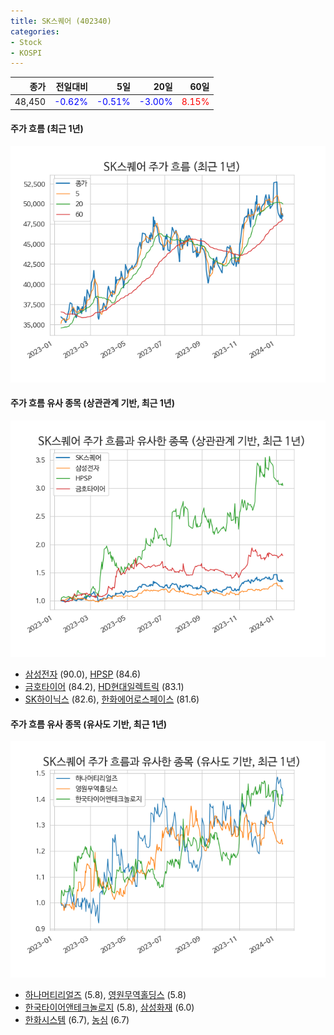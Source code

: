 ```yaml
---
title: SK스퀘어 (402340)
categories:
- Stock
- KOSPI
---
```


|종가|전일대비|5일|20일|60일|
|---:|-------:|--:|---:|---:|
|48,450|<span style="color: blue">-0.62%</span>|<span style="color: blue">-0.51%</span>|<span style="color: blue">-3.00%</span>|<span style="color: red">8.15%</span>|

<!-- more -->

#### 주가 흐름 (최근 1년)
![402340](/assets/images/stock/402340.png)


#### 주가 흐름 유사 종목 (상관관계 기반, 최근 1년)
![402340](/assets/images/stock/402340_corr.png)
- [삼성전자](/005930/) (90.0), [HPSP](/403870/) (84.6)
- [금호타이어](/073240/) (84.2), [HD현대일렉트릭](/267260/) (83.1)
- [SK하이닉스](/000660/) (82.6), [한화에어로스페이스](/012450/) (81.6)


#### 주가 흐름 유사 종목 (유사도 기반, 최근 1년)
![402340](/assets/images/stock/402340_sim.png)
- [하나머티리얼즈](/166090/) (5.8), [영원무역홀딩스](/009970/) (5.8)
- [한국타이어앤테크놀로지](/161390/) (5.8), [삼성화재](/000810/) (6.0)
- [한화시스템](/272210/) (6.7), [농심](/004370/) (6.7)